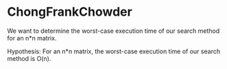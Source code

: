 # ChongFrankChowder

We want to determine the worst-case execution time of our search method for an n*n matrix.

Hypothesis:
 For an n*n matrix, the worst-case execution time of our search method is O(n).
